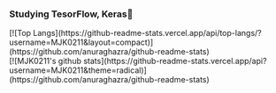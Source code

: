 ### Studying TesorFlow, Keras👋
<div>
[![Top Langs](https://github-readme-stats.vercel.app/api/top-langs/?username=MJK0211&layout=compact)](https://github.com/anuraghazra/github-readme-stats)
</div>
<div>
[![MJK0211's github stats](https://github-readme-stats.vercel.app/api?username=MJK0211&theme=radical)](https://github.com/anuraghazra/github-readme-stats)
</div>
